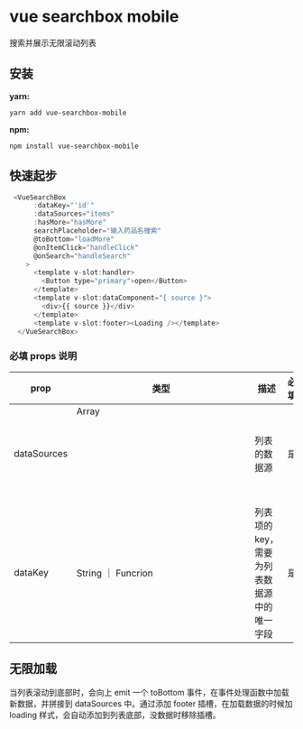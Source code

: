 # vue searchbox mobile

搜索并展示无限滚动列表

## 安装

**yarn:**

```
yarn add vue-searchbox-mobile
```

**npm:**

```
npm install vue-searchbox-mobile
```

## 快速起步

```javascript
 <VueSearchBox
      :dataKey="'id'"
      :dataSources="items"
      :hasMore="hasMore"
      searchPlaceholder="输入药品名搜索"
      @toBottom="loadMore"
      @onItemClick="handleClick"
      @onSearch="handleSearch"
    >
      <template v-slot:handler>
        <Button type="primary">open</Button>
      </template>
      <template v-slot:dataComponent="{ source }">
        <div>{{ source }}</div>
      </template>
      <template v-slot:footer><Loading /></template>
  </VueSearchBox>
```

### 必填 props 说明

| prop        | 类型               | 描述                                       | 必填 |
| ----------- | ------------------ | ------------------------------------------ | ---- |
| dataSources | Array<Object>      | 列表的数据源                               | 是   |
| dataKey     | String ｜ Funcrion | 列表项的 key，需要为列表数据源中的唯一字段 | 是   |

## 无限加载

当列表滚动到底部时，会向上 emit 一个 toBottom 事件，在事件处理函数中加载新数据，并拼接到 dataSources 中。通过添加 footer 插槽，在加载数据的时候加 loading 样式，会自动添加到列表底部，没数据时移除插槽。
